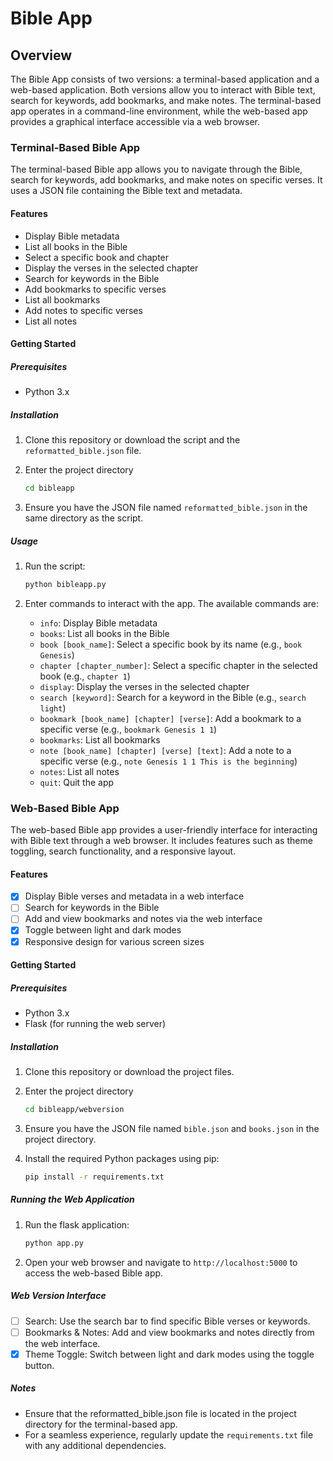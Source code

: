 # Bible App

## Overview

The Bible App consists of two versions: a terminal-based application and a web-based application. Both versions allow you to interact with Bible text, search for keywords, add bookmarks, and make notes. The terminal-based app operates in a command-line environment, while the web-based app provides a graphical interface accessible via a web browser.

### Terminal-Based Bible App

The terminal-based Bible app allows you to navigate through the Bible, search for keywords, add bookmarks, and make notes on specific verses. It uses a JSON file containing the Bible text and metadata.

#### Features

- Display Bible metadata
- List all books in the Bible
- Select a specific book and chapter
- Display the verses in the selected chapter
- Search for keywords in the Bible
- Add bookmarks to specific verses
- List all bookmarks
- Add notes to specific verses
- List all notes

#### Getting Started

##### Prerequisites

- Python 3.x

##### Installation

1. Clone this repository or download the script and the `reformatted_bible.json` file.
2. Enter the project directory
   ```sh
   cd bibleapp
   ```

3. Ensure you have the JSON file named `reformatted_bible.json` in the same directory as the script.

##### Usage

1. Run the script:

   ```sh
   python bibleapp.py
   ```

2. Enter commands to interact with the app. The available commands are:

    - `info`: Display Bible metadata
    - `books`: List all books in the Bible
    - `book [book_name]`: Select a specific book by its name (e.g., `book Genesis`)
    - `chapter [chapter_number]`: Select a specific chapter in the selected book (e.g., `chapter 1`)
    - `display`: Display the verses in the selected chapter
    - `search [keyword]`: Search for a keyword in the Bible (e.g., `search light`)
    - `bookmark [book_name] [chapter] [verse]`: Add a bookmark to a specific verse (e.g., `bookmark Genesis 1 1`)
    - `bookmarks`: List all bookmarks
    - `note [book_name] [chapter] [verse] [text]`: Add a note to a specific verse (e.g., `note Genesis 1 1 This is the beginning`)
    - `notes`: List all notes
    - `quit`: Quit the app

### Web-Based Bible App

The web-based Bible app provides a user-friendly interface for interacting with Bible text through a web browser. It includes features such as theme toggling, search functionality, and a responsive layout.

#### Features

- [x] Display Bible verses and metadata in a web interface
- [ ] Search for keywords in the Bible
- [ ] Add and view bookmarks and notes via the web interface
- [x] Toggle between light and dark modes
- [x] Responsive design for various screen sizes

#### Getting Started

##### Prerequisites

- Python 3.x
- Flask (for running the web server)

##### Installation

1. Clone this repository or download the project files.
2. Enter the project directory
   ```sh
   cd bibleapp/webversion
   ```

3. Ensure you have the JSON file named `bible.json` and `books.json` in the project directory.
4. Install the required Python packages using pip:

   ```sh
   pip install -r requirements.txt
   ```

##### Running the Web Application

1. Run the flask application:

   ```sh
   python app.py
   ```

2. Open your web browser and navigate to `http://localhost:5000` to access the web-based Bible app.

##### Web Version Interface

- [ ] Search: Use the search bar to find specific Bible verses or keywords.
- [ ] Bookmarks & Notes: Add and view bookmarks and notes directly from the web interface.
- [x] Theme Toggle: Switch between light and dark modes using the toggle button.

##### Notes

- Ensure that the reformatted_bible.json file is located in the project directory for the terminal-based app.
- For a seamless experience, regularly update the `requirements.txt` file with any additional dependencies.